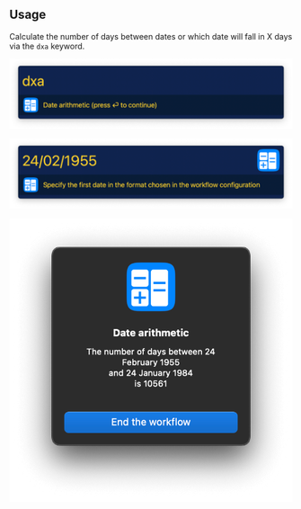 ## Usage

Calculate the number of days between dates or which date will fall in X days via the `dxa` keyword.

![Starting the workflow](images/dxa.png)

![Inserting initial date](images/date.png)

![Result dialog](images/dialog.png)
